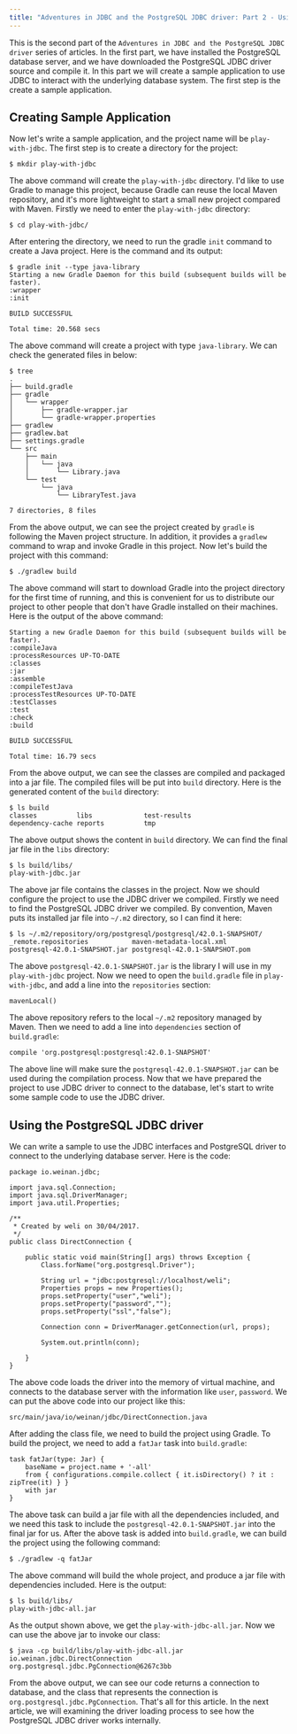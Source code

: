 ```yaml
---
title: "Adventures in JDBC and the PostgreSQL JDBC driver: Part 2 - Using JDBC driver to communicate with database server"
---
```


This is the second part of the `Adventures in JDBC and the PostgreSQL JDBC driver` series of articles. In the first part, we have installed the PostgreSQL database server, and we have downloaded the PostgreSQL JDBC driver source and compile it. In this part we will create a sample application to use JDBC to interact with the underlying database system. The first step is the create a sample application.
 
## Creating Sample Application

Now let's write a sample application, and the project name will be `play-with-jdbc`. The first step is to create a directory for the project:

```
$ mkdir play-with-jdbc
```

The above command will create the `play-with-jdbc` directory. I'd like to use Gradle to manage this project, because Gradle can reuse the local Maven repository, and it's more lightweight to start a small new project compared with Maven. Firstly we  need to enter the `play-with-jdbc` directory:

```
$ cd play-with-jdbc/
```

After entering the directory, we need to run the gradle `init` command to create a Java project. Here is the command and its output:

```
$ gradle init --type java-library
Starting a new Gradle Daemon for this build (subsequent builds will be faster).
:wrapper
:init

BUILD SUCCESSFUL

Total time: 20.568 secs
```

The above command will create a project with type `java-library`. We can check the generated files in below:

```
$ tree
.
├── build.gradle
├── gradle
│   └── wrapper
│       ├── gradle-wrapper.jar
│       └── gradle-wrapper.properties
├── gradlew
├── gradlew.bat
├── settings.gradle
└── src
    ├── main
    │   └── java
    │       └── Library.java
    └── test
        └── java
            └── LibraryTest.java

7 directories, 8 files
```

From the above output, we can see the project created by `gradle` is following the Maven project structure. In addition, it provides a `gradlew` command to wrap and invoke Gradle in this project.  Now let's build the project with this command:

```
$ ./gradlew build
```

The above command will start to download Gradle into the project directory for the first time of running, and this is convenient for us to distribute our project to other people that don't have Gradle installed on their machines. Here is the output of the above command:

```
Starting a new Gradle Daemon for this build (subsequent builds will be faster).
:compileJava
:processResources UP-TO-DATE
:classes
:jar
:assemble
:compileTestJava
:processTestResources UP-TO-DATE
:testClasses
:test
:check
:build

BUILD SUCCESSFUL

Total time: 16.79 secs
```

From the above output, we can see the classes are compiled and packaged into a jar file. The compiled files will be put into `build` directory. Here is the generated content of the `build` directory:

```
$ ls build
classes          libs             test-results
dependency-cache reports          tmp
```

The above output shows the content in `build` directory. We can find the final jar file in the `libs` directory:

```
$ ls build/libs/
play-with-jdbc.jar
```

The above jar file contains the classes in the project. Now we should configure the project to use the JDBC driver we compiled. Firstly we need to find the PostgreSQL JDBC driver we compiled. By convention, Maven puts its installed jar file into `~/.m2` directory, so I can find it here:

```
$ ls ~/.m2/repository/org/postgresql/postgresql/42.0.1-SNAPSHOT/
_remote.repositories           maven-metadata-local.xml       postgresql-42.0.1-SNAPSHOT.jar postgresql-42.0.1-SNAPSHOT.pom
```

The above `postgresql-42.0.1-SNAPSHOT.jar` is the library I will use in my `play-with-jdbc` project. Now we need to open the `build.gradle` file in `play-with-jdbc`, and add a line into the `repositories` section:

```
mavenLocal()
```

The above repository refers to the local `~/.m2` repository managed by Maven. Then we need to add a line into `dependencies` section of `build.gradle`:

```
compile 'org.postgresql:postgresql:42.0.1-SNAPSHOT'
```

The above line will make sure the `postgresql-42.0.1-SNAPSHOT.jar` can be used during the compilation process. Now that we have prepared the project to use JDBC driver to connect to the database, let's start to write some sample code to use the JDBC driver.

## Using the PostgreSQL JDBC driver

We can write a sample to use the JDBC interfaces and PostgreSQL driver to connect to the underlying database server. Here is the code:
 
```
package io.weinan.jdbc;

import java.sql.Connection;
import java.sql.DriverManager;
import java.util.Properties;

/**
 * Created by weli on 30/04/2017.
 */
public class DirectConnection {

    public static void main(String[] args) throws Exception {
        Class.forName("org.postgresql.Driver");

        String url = "jdbc:postgresql://localhost/weli";
        Properties props = new Properties();
        props.setProperty("user","weli");
        props.setProperty("password","");
        props.setProperty("ssl","false");

        Connection conn = DriverManager.getConnection(url, props);

        System.out.println(conn);

    }
}
```

The above code loads the driver into the memory of virtual machine, and connects to the database server with the information like `user`, `password`. We can put the above code into our project like this:

```
src/main/java/io/weinan/jdbc/DirectConnection.java
```

After adding the class file, we need to build the project using Gradle. To build the project, we need to add a `fatJar` task into `build.gradle`:

```
task fatJar(type: Jar) {
    baseName = project.name + '-all'
    from { configurations.compile.collect { it.isDirectory() ? it : zipTree(it) } }
    with jar
}
```

The above task can build a jar file with all the dependencies included, and we need this task to include the `postgresql-42.0.1-SNAPSHOT.jar` into the final jar for us. After the above task is added into `build.gradle`, we can build the project using the following command:

```
$ ./gradlew -q fatJar
```

The above command will build the whole project, and produce a jar file with dependencies included. Here is the output:

```
$ ls build/libs/
play-with-jdbc-all.jar
```

As the output shown above, we get the `play-with-jdbc-all.jar`. Now we can use the above jar to invoke our class:

```
$ java -cp build/libs/play-with-jdbc-all.jar io.weinan.jdbc.DirectConnection
org.postgresql.jdbc.PgConnection@6267c3bb
```

From the above output, we can see our code returns a connection to database, and the class that represents the connection is `org.postgresql.jdbc.PgConnection`. That's all for this article. In the next article, we will examining the driver loading process to see how the PostgreSQL JDBC driver works internally. 

